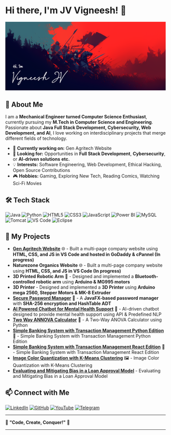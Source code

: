 # Hi there, I'm JV Vigneesh! 👋
![Banner](img/ProfileBanner.png)

## 🚀 About Me
I am a **Mechanical Engineer turned Computer Science Enthusiast**, currently pursuing my **M.Tech in Computer Science and Engineering**. Passionate about **Java Full Stack Development, Cybersecurity, Web Development, and AI**, I love working on interdisciplinary projects that merge different fields of technology.

- 🔭 **Currently working on:** Gen Agritech Website 
- 🎯 **Looking for:** Opportunities in **Full Stack Development**, **Cybersecurity**, or **AI-driven solutions** **etc.**  
- 💡 **Interests:** Software Engineering, Web Development, Ethical Hacking, Open Source Contributions  
- 🎮 **Hobbies:** Gaming, Exploring New Tech, Reading Comics, Watching Sci-Fi Movies  

## 🛠 Tech Stack

![Java](https://img.shields.io/badge/Java-ED8B00?style=for-the-badge&logo=java&logoColor=white)
![Python](https://img.shields.io/badge/Python-3776AB?style=for-the-badge&logo=python&logoColor=white)
![HTML5](https://img.shields.io/badge/HTML5-E34F26?style=for-the-badge&logo=html5&logoColor=white)
![CSS3](https://img.shields.io/badge/CSS3-1572B6?style=for-the-badge&logo=css3&logoColor=white)
![JavaScript](https://img.shields.io/badge/JavaScript-F7DF1E?style=for-the-badge&logo=javascript&logoColor=black)
![Power BI](https://img.shields.io/badge/PowerBI-F2C811?style=for-the-badge&logo=powerbi&logoColor=black)
![MySQL](https://img.shields.io/badge/MySQL-005C84?style=for-the-badge&logo=mysql&logoColor=white)
![Tomcat](https://img.shields.io/badge/Tomcat-F8DC75?style=for-the-badge&logo=apachetomcat&logoColor=black)
![VS Code](https://img.shields.io/badge/VS%20Code-0078D4?style=for-the-badge&logo=visualstudiocode&logoColor=white)
![Eclipse](https://img.shields.io/badge/Eclipse-2C2255?style=for-the-badge&logo=eclipse&logoColor=white)


## 🚀 My Projects
- **[Gen Agritech Website](http://genagritech.com/)** 🌐 - Built a multi-page company website using **HTML, CSS, and JS in VS Code and hosted in GoDaddy & cPannel (In progress)**
- **Naturezone Organics Website** 🌐 - Built a multi-page company website using **HTML, CSS, and JS in VS Code (In progress)**
- **3D Printed Robotic Arm** 🤖 - Designed and implemented a **Bluetooth-controlled robotic arm** using **Arduino & MG995 motors**
- **3D Printer**  - Designed and implemented a **3D Printer** using **Arduino mega 2560, Stepper Motors & MK-8 Extruder**
- **[Secure Password Manager](https://github.com/JV-Vigneesh/Secure-Password-Management-System)** 🔐 - A **JavaFX-based password manager** with **SHA-256 encryption and HashTable ADT**
- **[AI Powered Chatbot for Mental Health Support](https://github.com/JV-Vigneesh/AI-Powered-Chatbot-for-Mental-Health-Support)** 🤖 - AI-driven chatbot designed to provide mental health support using API & Predefined NLP
- **[Two Way ANNOVA Calculator](https://github.com/JV-Vigneesh/Two-Way-ANNOVA)** 🧮 - A Two-Way ANOVA Calculator using Python
- **[Simple Banking System with Transaction Management Python Edition](https://github.com/JV-Vigneesh/Simple-Banking-System-with-Transaction-Management-Python-Edition)** 🏦 - Simple Banking System with Transaction Management Python Edition
- **[Simple Banking System with Transaction Management React Edition](https://github.com/JV-Vigneesh/Simple-Banking-System-with-Transaction-Management-React-Edition)** 🏦 - Simple Banking System with Transaction Management React Edition
- **[Image Color Quantization with K-Means Clustering](https://github.com/JV-Vigneesh/Image-Color-Quantization-with-K-Means-Clustering)** 🖼️ - Image Color Quantization with K-Means Clustering
- **[Evaluating and Mitigating Bias in a Loan Approval Model](https://github.com/JV-Vigneesh/Evaluating-and-Mitigating-Bias-in-a-Loan-Approval-Model)**  - Evaluating and Mitigating Bias in a Loan Approval Model
 

## 📫 Connect with Me
[![LinkedIn](https://img.shields.io/badge/LinkedIn-0A66C2?style=for-the-badge&logo=linkedin&logoColor=white)](https://www.linkedin.com/in/vigneeshjv/)  [![GitHub](https://img.shields.io/badge/GitHub-181717?style=for-the-badge&logo=github&logoColor=white)](https://github.com/vigneeshjv)  [![YouTube](https://img.shields.io/badge/YouTube-FF0000?style=for-the-badge&logo=youtube&logoColor=white)](https://www.youtube.com/@havocgamingyt25)  [![Telegram](https://img.shields.io/badge/Telegram-26A5E4?style=for-the-badge&logo=telegram&logoColor=white)](http://t.me/havocking25)  




---
🌟 **"Code, Create, Conquer!"** 🚀

---
